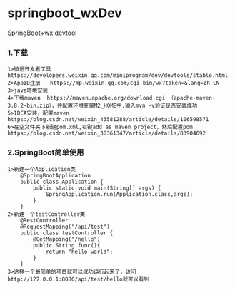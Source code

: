 # springboot_wxDev
SpringBoot+wx devtool

### 1.下载
	1>微信开发者工具  https://developers.weixin.qq.com/miniprogram/dev/devtools/stable.html
	2>AppID注册   https://mp.weixin.qq.com/cgi-bin/wx?token=&lang=zh_CN
	3>java环境安装
	4>下载maven  https://maven.apache.org/download.cgi （apache-maven-3.8.2-bin.zip），并配置环境变量M2_HOME中,输入mvn -v验证是否安装成功
	5>IDEA安装，配置maven  https://blog.csdn.net/weixin_43581288/article/details/106598571
	6>在空文件夹下新建pom.xml,右键add as maven project，然后配置pom   https://blog.csdn.net/weixin_38361347/article/details/83904692
### 2.SpringBoot简单使用
	1>新建一个Application类
		@SpringBootApplication
		public class Application {
			public static void main(String[] args) {
				SpringApplication.run(Application.class,args);
			}
		}
	2>新建一个testController类
		@RestController
		@RequestMapping("/api/test")
		public class testController {
			@GetMapping("/hello")
			public String func(){
				return "hello world";
			}
		}
	3>这样一个最简单的项目就可以成功运行起来了，访问http://127.0.0.1:8080/api/test/hello就可以看到